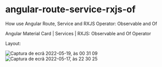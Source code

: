 # angular-route-service-rxjs-of
How use Angular Route, Service and RXJS Operator: Observable and Of

Angular Material Card | Services | RXJS: Observable and Of Operator

Layout:

![Captura de ecrã 2022-05-19, às 00 31 09](https://user-images.githubusercontent.com/7121258/169172334-76152e39-26f6-4454-9685-4ae6a1c65c3c.png)
![Captura de ecrã 2022-05-17, às 22 30 25](https://user-images.githubusercontent.com/7121258/169172438-05895824-0e09-41c3-bd11-9ad380bcb83f.png)

